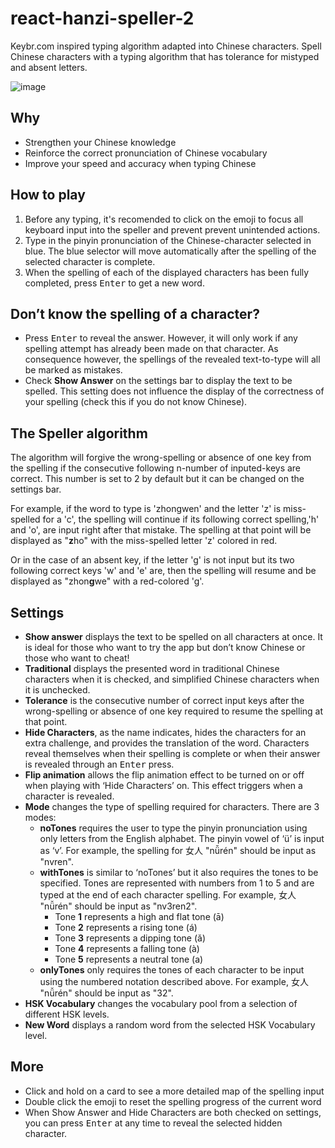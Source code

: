 # react-hanzi-speller-2
Keybr.com inspired typing algorithm adapted into Chinese characters. Spell Chinese characters with a typing algorithm that has tolerance for mistyped and absent letters.

![image](https://user-images.githubusercontent.com/38334911/235287783-2c6a73b4-b2bc-43bc-b6d3-6d870a47af14.png)

## Why
- Strengthen your Chinese knowledge
- Reinforce the correct pronunciation of Chinese vocabulary
- Improve your speed and accuracy when typing Chinese

## How to play
1.  Before any typing, it's recomended to click on the emoji to focus all keyboard input into the speller and prevent prevent unintended actions.
2.  Type in the pinyin pronunciation of the Chinese-character selected in blue. The blue selector will move automatically after the spelling of the selected character is complete.
3.  When the spelling of each of the displayed characters has been fully completed, press <kbd>Enter</kbd> to get a new word.

## Don’t know the spelling of a character?
- Press <kbd>Enter</kbd> to reveal the answer. However, it will only work if any spelling attempt has already been made on that character. As consequence however, the spellings of the revealed text-to-type will all be marked as mistakes.
- Check **Show Answer** on the settings bar to display the text to be spelled. This setting does not influence the display of the correctness of your spelling (check this if you do not know Chinese).

## The Speller algorithm
The algorithm will forgive the wrong-spelling or absence of one key from the spelling if the consecutive following n-number of inputed-keys are correct. This number is set to 2 by default but it can be changed on the settings bar. 

For example, if the word to type is 'zhongwen' and the letter 'z' is miss-spelled for a 'c', the spelling will continue if its following correct spelling,'h' and 'o', are input right after that mistake. The spelling at that point will be displayed as "**z**ho" with the miss-spelled letter 'z' colored in red.

Or in the case of an absent key, if the letter 'g' is not input but its two following correct keys 'w' and 'e' are, then the spelling will resume and be displayed as "zhon**g**we" with a red-colored 'g'.

## Settings
- **Show answer** displays the text to be spelled on all characters at once. It is ideal for those who want to try the app but don’t know Chinese or those who want to cheat!
- **Traditional** displays the presented word in traditional Chinese characters when it is checked, and simplified Chinese characters when it is unchecked.
- **Tolerance** is the consecutive number of correct input keys after the wrong-spelling or absence of one key required to resume the spelling at that point.
- **Hide Characters**, as the name indicates, hides the characters for an extra challenge, and provides the translation of the word. Characters reveal themselves when their spelling is complete or when their answer is revealed through an <kbd>Enter</kbd> press.
- **Flip animation** allows the flip animation effect to be turned on or off when playing with ‘Hide Characters’ on. This effect triggers when a character is revealed.
- **Mode** changes the type of spelling required for characters. There are 3 modes:
  - **noTones** requires the user to type the pinyin pronunciation using only letters from the English alphabet. The pinyin vowel of ‘ü’ is input as ‘v’. For example, the spelling for 女人 "nǚrén" should be input as "nvren".
  - **withTones** is similar to ‘noTones’ but it also requires the tones to be specified. Tones are represented with numbers from 1 to 5 and are typed at the end of each character spelling. For example, 女人 "nǚrén" should be input as "nv3ren2".
    - Tone **1** represents a high and flat tone (ā)
    - Tone **2** represents a rising tone (á)
    - Tone **3** represents a dipping tone (ǎ)
    - Tone **4** represents a falling tone (à)
    - Tone **5** represents a neutral tone (a)
  - **onlyTones** only requires the tones of each character to be input using the numbered notation described above. For example, 女人 "nǚrén" should be input as "32".
- **HSK Vocabulary** changes the vocabulary pool from a selection of different HSK levels.
- **New Word** displays a random word from the selected HSK Vocabulary level.

## More
- Click and hold on a card to see a more detailed map of the spelling input
- Double click the emoji to reset the spelling progress of the current word
- When Show Answer and Hide Characters are both checked on settings, you can press <kbd>Enter</kbd> at any time to reveal the selected hidden character.
